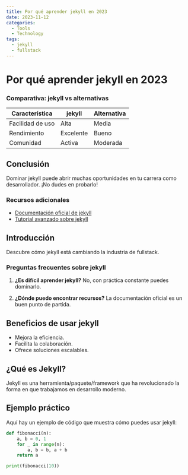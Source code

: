 ```yaml
---
title: Por qué aprender jekyll en 2023
date: 2023-11-12
categories: 
  - Tools
  - Technology
tags:
  - jekyll
  - fullstack
---
```


# Por qué aprender jekyll en 2023

### Comparativa: jekyll vs alternativas

| Característica | jekyll | Alternativa |
|---------------|-------------|------------|
| Facilidad de uso | Alta | Media |
| Rendimiento | Excelente | Bueno |
| Comunidad | Activa | Moderada |

## Conclusión

Dominar jekyll puede abrir muchas oportunidades en tu carrera como desarrollador. ¡No dudes en probarlo!

### Recursos adicionales

- [Documentación oficial de jekyll](https://example.com)
- [Tutorial avanzado sobre jekyll](https://example.com/tutorial)

## Introducción

Descubre cómo jekyll está cambiando la industria de fullstack.

### Preguntas frecuentes sobre jekyll

1. **¿Es difícil aprender jekyll?**
   No, con práctica constante puedes dominarlo.

2. **¿Dónde puedo encontrar recursos?**
   La documentación oficial es un buen punto de partida.

## Beneficios de usar jekyll

- Mejora la eficiencia.
- Facilita la colaboración.
- Ofrece soluciones escalables.

## ¿Qué es Jekyll?

Jekyll es una herramienta/paquete/framework que ha revolucionado la forma en que trabajamos en desarrollo moderno.

## Ejemplo práctico

Aquí hay un ejemplo de código que muestra cómo puedes usar jekyll:

```python
def fibonacci(n):
    a, b = 0, 1
    for _ in range(n):
        a, b = b, a + b
    return a

print(fibonacci(10))
```